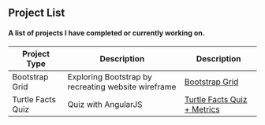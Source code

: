 ## Project List
#### A list of projects I have completed or currently working on.

Project Type  | Description   | Description
------------- | ------------- | -------------
Bootstrap Grid     | Exploring Bootstrap by recreating website wireframe | [Bootstrap Grid](http://www.jagawebdev.com/bootstrap-grid.html/)
Turtle Facts Quiz | Quiz with AngularJS  | [Turtle Facts Quiz + Metrics](http://www.jagawebdev.com/turtleFacts/index.html/)
